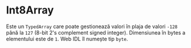 # Int8Array

Este un `TypedArray` care poate gestionează valori în plaja de valori `-128` până la `127` (8-bit 2's complement signed integer). Dimensiunea în bytes a elementului este de `1`. Web IDL îl numește tip `byte`.

